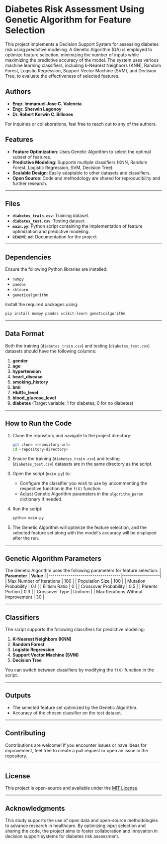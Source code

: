 
# Diabetes Risk Assessment Using Genetic Algorithm for Feature Selection

This project implements a Decision Support System for assessing diabetes risk using predictive modeling. A Genetic Algorithm (GA) is employed to optimize feature selection, minimizing the number of inputs while maximizing the predictive accuracy of the model. The system uses various machine learning classifiers, including k-Nearest Neighbors (KNN), Random Forest, Logistic Regression, Support Vector Machine (SVM), and Decision Tree, to evaluate the effectiveness of selected features.

## Authors

- **Engr. Immanuel Jose C. Valencia**
- **Engr. Sherwin Lagonoy**
- **Dr. Robert Kerwin C. Billones**

For inquiries or collaborations, feel free to reach out to any of the authors.

## Features
- **Feature Optimization**: Uses Genetic Algorithm to select the optimal subset of features.
- **Predictive Modeling**: Supports multiple classifiers (KNN, Random Forest, Logistic Regression, SVM, Decision Tree).
- **Scalable Design**: Easily adaptable to other datasets and classifiers.
- **Open Source**: Code and methodology are shared for reproducibility and further research.

---

## Files
- **`diabetes_train.csv`**: Training dataset.
- **`diabetes_test.csv`**: Testing dataset.
- **`main.py`**: Python script containing the implementation of feature optimization and predictive modeling.
- **`README.md`**: Documentation for the project.

---

## Dependencies
Ensure the following Python libraries are installed:
- `numpy`
- `pandas`
- `sklearn`
- `geneticalgorithm`

Install the required packages using:
```bash
pip install numpy pandas scikit-learn geneticalgorithm
```

---

## Data Format
Both the training (`diabetes_train.csv`) and testing (`diabetes_test.csv`) datasets should have the following columns:
1. **gender**
2. **age**
3. **hypertension**
4. **heart_disease**
5. **smoking_history**
6. **bmi**
7. **HbA1c_level**
8. **blood_glucose_level**
9. **diabetes** (Target variable: 1 for diabetes, 0 for no diabetes)

---

## How to Run the Code
1. Clone the repository and navigate to the project directory:
   ```bash
   git clone <repository-url>
   cd <repository-directory>
   ```

2. Ensure the training (`diabetes_train.csv`) and testing (`diabetes_test.csv`) datasets are in the same directory as the script.

3. Open the script (`main.py`) to:
   - Configure the classifier you wish to use by uncommenting the respective function in the `f(X)` function.
   - Adjust Genetic Algorithm parameters in the `algorithm_param` dictionary if needed.

4. Run the script:
   ```bash
   python main.py
   ```

5. The Genetic Algorithm will optimize the feature selection, and the selected feature set along with the model's accuracy will be displayed after the run.

---

## Genetic Algorithm Parameters
The Genetic Algorithm uses the following parameters for feature selection:
| **Parameter**                     | **Value**         |
|------------------------------------|-------------------|
| Max Number of Iterations           | 100               |
| Population Size                    | 100               |
| Mutation Probability               | 0.1               |
| Elitism Ratio                      | 0                 |
| Crossover Probability              | 0.5               |
| Parents Portion                    | 0.3               |
| Crossover Type                     | Uniform           |
| Max Iterations Without Improvement | 30                |

---

## Classifiers
The script supports the following classifiers for predictive modeling:
1. **K-Nearest Neighbors (KNN)**
2. **Random Forest**
3. **Logistic Regression**
4. **Support Vector Machine (SVM)**
5. **Decision Tree**

You can switch between classifiers by modifying the `f(X)` function in the script.

---

## Outputs
- The selected feature set optimized by the Genetic Algorithm.
- Accuracy of the chosen classifier on the test dataset.

---

## Contributing
Contributions are welcome! If you encounter issues or have ideas for improvement, feel free to create a pull request or open an issue in the repository.

---

## License
This project is open-source and available under the [MIT License](LICENSE).

---

## Acknowledgments
This study supports the use of open data and open-source methodologies to advance research in healthcare. By optimizing input selection and sharing the code, the project aims to foster collaboration and innovation in decision support systems for diabetes risk assessment.

